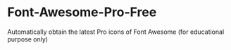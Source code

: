 # Font-Awesome-Pro-Free
Automatically obtain the latest Pro icons of Font Awesome (for educational purpose only)
